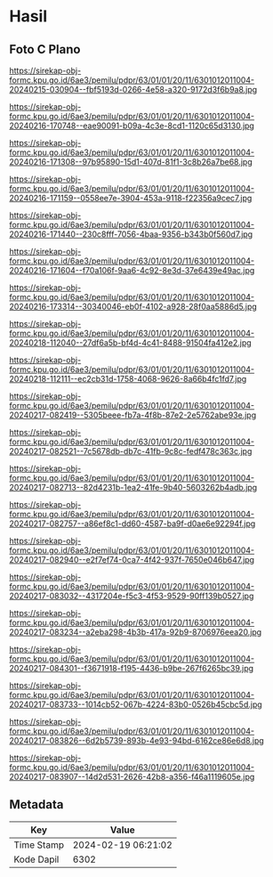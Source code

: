 # Hasil

## Foto C Plano

https://sirekap-obj-formc.kpu.go.id/6ae3/pemilu/pdpr/63/01/01/20/11/6301012011004-20240215-030904--fbf5193d-0266-4e58-a320-9172d3f6b9a8.jpg

https://sirekap-obj-formc.kpu.go.id/6ae3/pemilu/pdpr/63/01/01/20/11/6301012011004-20240216-170748--eae90091-b09a-4c3e-8cd1-1120c65d3130.jpg

https://sirekap-obj-formc.kpu.go.id/6ae3/pemilu/pdpr/63/01/01/20/11/6301012011004-20240216-171308--97b95890-15d1-407d-81f1-3c8b26a7be68.jpg

https://sirekap-obj-formc.kpu.go.id/6ae3/pemilu/pdpr/63/01/01/20/11/6301012011004-20240216-171159--0558ee7e-3904-453a-9118-f22356a9cec7.jpg

https://sirekap-obj-formc.kpu.go.id/6ae3/pemilu/pdpr/63/01/01/20/11/6301012011004-20240216-171440--230c8fff-7056-4baa-9356-b343b0f560d7.jpg

https://sirekap-obj-formc.kpu.go.id/6ae3/pemilu/pdpr/63/01/01/20/11/6301012011004-20240216-171604--f70a106f-9aa6-4c92-8e3d-37e6439e49ac.jpg

https://sirekap-obj-formc.kpu.go.id/6ae3/pemilu/pdpr/63/01/01/20/11/6301012011004-20240216-173314--30340046-eb0f-4102-a928-28f0aa5886d5.jpg

https://sirekap-obj-formc.kpu.go.id/6ae3/pemilu/pdpr/63/01/01/20/11/6301012011004-20240218-112040--27df6a5b-bf4d-4c41-8488-91504fa412e2.jpg

https://sirekap-obj-formc.kpu.go.id/6ae3/pemilu/pdpr/63/01/01/20/11/6301012011004-20240218-112111--ec2cb31d-1758-4068-9626-8a66b4fc1fd7.jpg

https://sirekap-obj-formc.kpu.go.id/6ae3/pemilu/pdpr/63/01/01/20/11/6301012011004-20240217-082419--5305beee-fb7a-4f8b-87e2-2e5762abe93e.jpg

https://sirekap-obj-formc.kpu.go.id/6ae3/pemilu/pdpr/63/01/01/20/11/6301012011004-20240217-082521--7c5678db-db7c-41fb-9c8c-fedf478c363c.jpg

https://sirekap-obj-formc.kpu.go.id/6ae3/pemilu/pdpr/63/01/01/20/11/6301012011004-20240217-082713--82d4231b-1ea2-41fe-9b40-5603262b4adb.jpg

https://sirekap-obj-formc.kpu.go.id/6ae3/pemilu/pdpr/63/01/01/20/11/6301012011004-20240217-082757--a86ef8c1-dd60-4587-ba9f-d0ae6e92294f.jpg

https://sirekap-obj-formc.kpu.go.id/6ae3/pemilu/pdpr/63/01/01/20/11/6301012011004-20240217-082940--e2f7ef74-0ca7-4f42-937f-7650e046b647.jpg

https://sirekap-obj-formc.kpu.go.id/6ae3/pemilu/pdpr/63/01/01/20/11/6301012011004-20240217-083032--4317204e-f5c3-4f53-9529-90ff139b0527.jpg

https://sirekap-obj-formc.kpu.go.id/6ae3/pemilu/pdpr/63/01/01/20/11/6301012011004-20240217-083234--a2eba298-4b3b-417a-92b9-8706976eea20.jpg

https://sirekap-obj-formc.kpu.go.id/6ae3/pemilu/pdpr/63/01/01/20/11/6301012011004-20240217-084301--f3671918-f195-4436-b9be-267f6265bc39.jpg

https://sirekap-obj-formc.kpu.go.id/6ae3/pemilu/pdpr/63/01/01/20/11/6301012011004-20240217-083733--1014cb52-067b-4224-83b0-0526b45cbc5d.jpg

https://sirekap-obj-formc.kpu.go.id/6ae3/pemilu/pdpr/63/01/01/20/11/6301012011004-20240217-083826--6d2b5739-893b-4e93-94bd-6162ce86e6d8.jpg

https://sirekap-obj-formc.kpu.go.id/6ae3/pemilu/pdpr/63/01/01/20/11/6301012011004-20240217-083907--14d2d531-2626-42b8-a356-f46a1119605e.jpg


## Metadata

| Key        | Value               |
| ---------- | ------------------- |
| Time Stamp | 2024-02-19 06:21:02 |
| Kode Dapil | 6302                |



